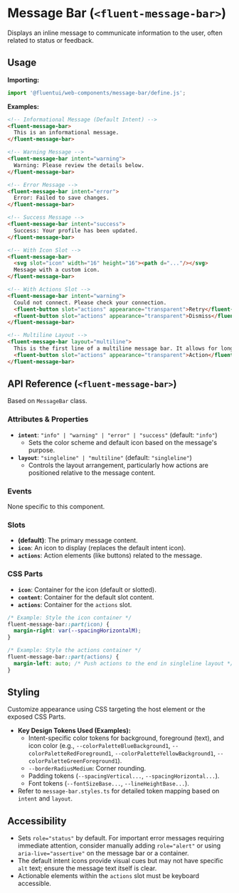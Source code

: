 # Message Bar (`<fluent-message-bar>`)

Displays an inline message to communicate information to the user, often related to status or feedback.

## Usage

**Importing:**

```javascript
import '@fluentui/web-components/message-bar/define.js';
```

**Examples:**

```html
<!-- Informational Message (Default Intent) -->
<fluent-message-bar>
  This is an informational message.
</fluent-message-bar>

<!-- Warning Message -->
<fluent-message-bar intent="warning">
  Warning: Please review the details below.
</fluent-message-bar>

<!-- Error Message -->
<fluent-message-bar intent="error">
  Error: Failed to save changes.
</fluent-message-bar>

<!-- Success Message -->
<fluent-message-bar intent="success">
  Success: Your profile has been updated.
</fluent-message-bar>

<!-- With Icon Slot -->
<fluent-message-bar>
  <svg slot="icon" width="16" height="16"><path d="..."/></svg>
  Message with a custom icon.
</fluent-message-bar>

<!-- With Actions Slot -->
<fluent-message-bar intent="warning">
  Could not connect. Please check your connection.
  <fluent-button slot="actions" appearance="transparent">Retry</fluent-button>
  <fluent-button slot="actions" appearance="transparent">Dismiss</fluent-button>
</fluent-message-bar>

<!-- Multiline Layout -->
<fluent-message-bar layout="multiline">
  This is the first line of a multiline message bar. It allows for longer content without forcing a single line.
  <fluent-button slot="actions" appearance="transparent">Action</fluent-button>
</fluent-message-bar>
```

## API Reference (`<fluent-message-bar>`)

Based on `MessageBar` class.

### Attributes & Properties

*   **`intent`**: `"info" | "warning" | "error" | "success"` (default: `"info"`)
    *   Sets the color scheme and default icon based on the message's purpose.
*   **`layout`**: `"singleline" | "multiline"` (default: `"singleline"`)
    *   Controls the layout arrangement, particularly how actions are positioned relative to the message content.

### Events

None specific to this component.

### Slots

*   **(default)**: The primary message content.
*   **`icon`**: An icon to display (replaces the default intent icon).
*   **`actions`**: Action elements (like buttons) related to the message.

### CSS Parts

*   **`icon`**: Container for the icon (default or slotted).
*   **`content`**: Container for the default slot content.
*   **`actions`**: Container for the `actions` slot.

```css
/* Example: Style the icon container */
fluent-message-bar::part(icon) {
  margin-right: var(--spacingHorizontalM);
}

/* Example: Style the actions container */
fluent-message-bar::part(actions) {
  margin-left: auto; /* Push actions to the end in singleline layout */
}
```

## Styling

Customize appearance using CSS targeting the host element or the exposed CSS Parts.

*   **Key Design Tokens Used (Examples):**
    *   Intent-specific color tokens for background, foreground (text), and icon color (e.g., `--colorPaletteBlueBackground1`, `--colorPaletteRedForeground1`, `--colorPaletteYellowBackground1`, `--colorPaletteGreenForeground1`).
    *   `--borderRadiusMedium`: Corner rounding.
    *   Padding tokens (`--spacingVertical...`, `--spacingHorizontal...`).
    *   Font tokens (`--fontSizeBase...`, `--lineHeightBase...`).
*   Refer to `message-bar.styles.ts` for detailed token mapping based on `intent` and `layout`.

## Accessibility

*   Sets `role="status"` by default. For important error messages requiring immediate attention, consider manually adding `role="alert"` or using `aria-live="assertive"` on the message bar or a container.
*   The default intent icons provide visual cues but may not have specific `alt` text; ensure the message text itself is clear.
*   Actionable elements within the `actions` slot must be keyboard accessible.
